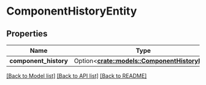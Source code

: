 # ComponentHistoryEntity

## Properties

Name | Type | Description | Notes
------------ | ------------- | ------------- | -------------
**component_history** | Option<[**crate::models::ComponentHistoryDto**](ComponentHistoryDTO.md)> |  | [optional]

[[Back to Model list]](../README.md#documentation-for-models) [[Back to API list]](../README.md#documentation-for-api-endpoints) [[Back to README]](../README.md)


